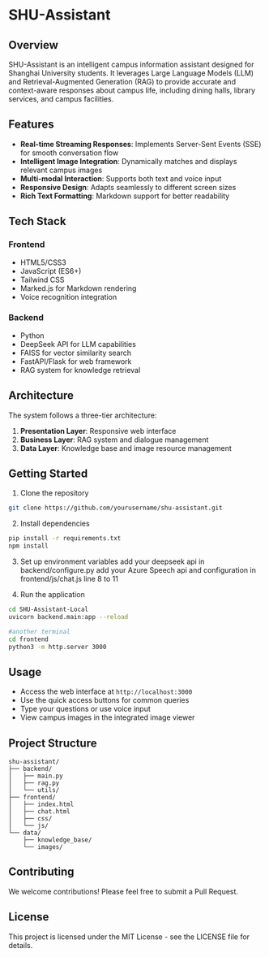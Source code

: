 # SHU-Assistant

## Overview
SHU-Assistant is an intelligent campus information assistant designed for Shanghai University students. It leverages Large Language Models (LLM) and Retrieval-Augmented Generation (RAG) to provide accurate and context-aware responses about campus life, including dining halls, library services, and campus facilities.

## Features
- **Real-time Streaming Responses**: Implements Server-Sent Events (SSE) for smooth conversation flow
- **Intelligent Image Integration**: Dynamically matches and displays relevant campus images
- **Multi-modal Interaction**: Supports both text and voice input
- **Responsive Design**: Adapts seamlessly to different screen sizes
- **Rich Text Formatting**: Markdown support for better readability

## Tech Stack
### Frontend
- HTML5/CSS3
- JavaScript (ES6+)
- Tailwind CSS
- Marked.js for Markdown rendering
- Voice recognition integration

### Backend
- Python
- DeepSeek API for LLM capabilities
- FAISS for vector similarity search
- FastAPI/Flask for web framework
- RAG system for knowledge retrieval

## Architecture
The system follows a three-tier architecture:
1. **Presentation Layer**: Responsive web interface
2. **Business Layer**: RAG system and dialogue management
3. **Data Layer**: Knowledge base and image resource management

## Getting Started
1. Clone the repository
```bash
git clone https://github.com/yourusername/shu-assistant.git
```

2. Install dependencies
```bash
pip install -r requirements.txt
npm install
```

3. Set up environment variables
add your deepseek api in backend/configure.py
add your Azure Speech api  and configuration in frontend/js/chat.js line 8 to 11

5. Run the application
```bash
cd SHU-Assistant-Local
uvicorn backend.main:app --reload

#another terminal
cd frontend
python3 -m http.server 3000
```

## Usage
- Access the web interface at `http://localhost:3000`
- Use the quick access buttons for common queries
- Type your questions or use voice input
- View campus images in the integrated image viewer

## Project Structure
```
shu-assistant/
├── backend/
│   ├── main.py
│   ├── rag.py
│   └── utils/
├── frontend/
│   ├── index.html
│   ├── chat.html
│   ├── css/
│   └── js/
└── data/
    ├── knowledge_base/
    └── images/
```

## Contributing
We welcome contributions! Please feel free to submit a Pull Request.

## License
This project is licensed under the MIT License - see the LICENSE file for details.

